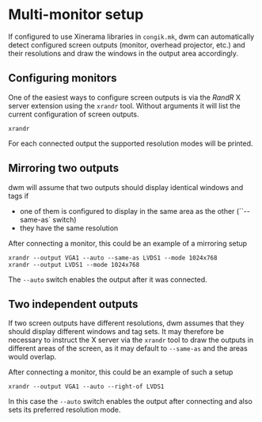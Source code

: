 # Multi-monitor setup #

If configured to use Xinerama libraries in `congik.mk`, dwm can
automatically detect configured screen outputs (monitor, overhead
projector, etc.) and their resolutions and draw the windows in the
output area accordingly.

## Configuring monitors ##

One of the easiest ways to configure screen outputs is via the *RandR*
X server extension using the `xrandr` tool. Without arguments it will
list the current configuration of screen outputs.

	xrandr

For each connected output the supported resolution modes will be
printed.

## Mirroring two outputs ##

dwm will assume that two outputs should display identical windows and
tags if
* one of them is configured to display in the same area as the other
  (``--same-as` switch)
* they have the same resolution

After connecting a monitor, this could be an example of a mirroring
setup

	xrandr --output VGA1 --auto --same-as LVDS1 --mode 1024x768
	xrandr --output LVDS1 --mode 1024x768

The `--auto` switch enables the output after it was connected.

## Two independent outputs ##

If two screen outputs have different resolutions, dwm assumes that
they should display different windows and tag sets. It may therefore
be necessary to instruct the X server via the `xrandr` tool to draw
the outputs in different areas of the screen, as it may default to
`--same-as` and the areas would overlap.

After connecting a monitor, this could be an example of such a setup

	xrandr --output VGA1 --auto --right-of LVDS1

In this case the `--auto` switch enables the output after connecting
and also sets its preferred resolution mode.
